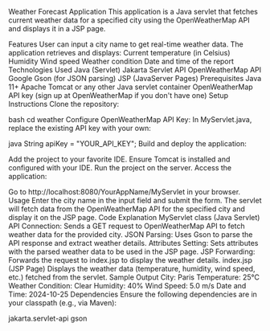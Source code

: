 Weather Forecast Application
This application is a Java servlet that fetches current weather data for a specified city using the OpenWeatherMap API and displays it in a JSP page.

Features
User can input a city name to get real-time weather data.
The application retrieves and displays:
Current temperature (in Celsius)
Humidity
Wind speed
Weather condition
Date and time of the report
Technologies Used
Java (Servlet)
Jakarta Servlet API
OpenWeatherMap API
Google Gson (for JSON parsing)
JSP (JavaServer Pages)
Prerequisites
Java 11+
Apache Tomcat or any other Java servlet container
OpenWeatherMap API key (sign up at OpenWeatherMap if you don't have one)
Setup Instructions
Clone the repository:

bash
cd weather
Configure OpenWeatherMap API Key: In MyServlet.java, replace the existing API key with your own:

java
String apiKey = "YOUR_API_KEY";
Build and deploy the application:

Add the project to your favorite IDE.
Ensure Tomcat is installed and configured with your IDE.
Run the project on the server.
Access the application:

Go to http://localhost:8080/YourAppName/MyServlet in your browser.
Usage
Enter the city name in the input field and submit the form.
The servlet will fetch data from the OpenWeatherMap API for the specified city and display it on the JSP page.
Code Explanation
MyServlet class (Java Servlet)
API Connection: Sends a GET request to OpenWeatherMap API to fetch weather data for the provided city.
JSON Parsing: Uses Gson to parse the API response and extract weather details.
Attributes Setting: Sets attributes with the parsed weather data to be used in the JSP page.
JSP Forwarding: Forwards the request to index.jsp to display the weather details.
index.jsp (JSP Page)
Displays the weather data (temperature, humidity, wind speed, etc.) fetched from the servlet.
Sample Output
City: Paris
Temperature: 25°C
Weather Condition: Clear
Humidity: 40%
Wind Speed: 5.0 m/s
Date and Time: 2024-10-25
Dependencies
Ensure the following dependencies are in your classpath (e.g., via Maven):

jakarta.servlet-api
gson
